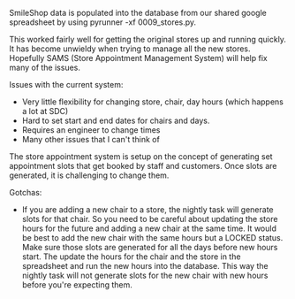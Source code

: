SmileShop data is populated into the database from our shared google spreadsheet by using pyrunner -xf 0009_stores.py. 

This worked fairly well for getting the original stores up and running quickly. It has become unwieldy when trying to manage all the new stores. Hopefully SAMS (Store Appointment Management System) will help fix many of the issues. 

Issues with the current system: 
* Very little flexibility for changing store, chair, day hours (which happens a lot at SDC)
* Hard to set start and end dates for chairs and days.
* Requires an engineer to change times
* Many other issues that I can't think of

The store appointment system is setup on the concept of generating set appointment slots that get booked by staff and customers. Once slots are generated, it is challenging to change them.

Gotchas: 
* If you are adding a new chair to a store, the nightly task will generate slots for that chair. So you need to be careful about updating the store hours for the future and adding a new chair at the same time. It would be best to add the new chair with the same hours but a LOCKED status. Make sure those slots are generated for all the days before new hours start. The update the hours for the chair and the store in the spreadsheet and run the new hours into the database. This way the nightly task will not generate slots for the new chair with new hours before you're expecting them. 




